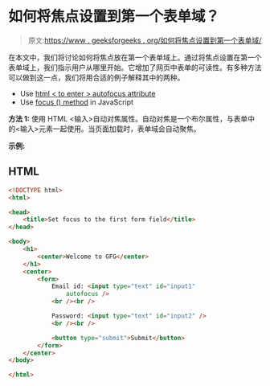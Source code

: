 # 如何将焦点设置到第一个表单域？

> 原文:[https://www . geeksforgeeks . org/如何将焦点设置到第一个表单域/](https://www.geeksforgeeks.org/how-to-set-the-focus-to-the-first-form-field/)

在本文中，我们将讨论如何将焦点放在第一个表单域上。通过将焦点设置在第一个表单域上，我们指示用户从哪里开始。它增加了网页中表单的可读性。有多种方法可以做到这一点，我们将用合适的例子解释其中的两种。

*   Use [html < to enter > autofocus attribute](https://www.geeksforgeeks.org/html-input-autofocus-attribute/)
*   Use [focus () method](https://www.geeksforgeeks.org/javascript-focus/) in JavaScript

**方法 1:** 使用 HTML <输入>自动对焦属性。自动对焦是一个布尔属性，与表单中的<输入>元素一起使用。当页面加载时，表单域会自动聚焦。

**示例:**

## HTML

```html
<!DOCTYPE html>
<html>

<head>
    <title>Set focus to the first form field</title>
</head>

<body>
    <h1>
        <center>Welcome to GFG</center>
    </h1>
    <center>
        <form>
            Email id: <input type="text" id="input1" 
                autofocus />
            <br /><br />

            Password: <input type="text" id="input2" />
            <br /><br />

            <button type="submit">Submit</button>
        </form>
    </center>
</body>

</html>
```